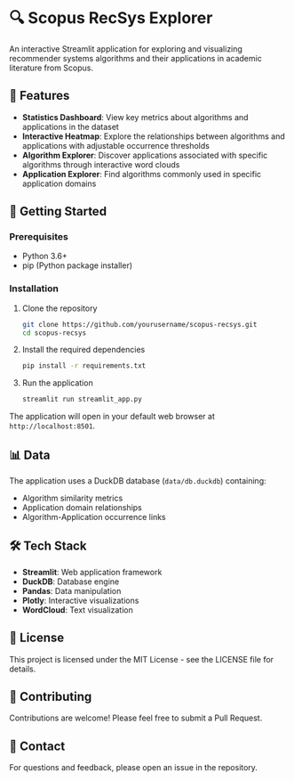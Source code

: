 # 🔍 Scopus RecSys Explorer

An interactive Streamlit application for exploring and visualizing recommender systems algorithms and their applications in academic literature from Scopus.

## 🌟 Features

- **Statistics Dashboard**: View key metrics about algorithms and applications in the dataset
- **Interactive Heatmap**: Explore the relationships between algorithms and applications with adjustable occurrence thresholds
- **Algorithm Explorer**: Discover applications associated with specific algorithms through interactive word clouds
- **Application Explorer**: Find algorithms commonly used in specific application domains

## 🚀 Getting Started

### Prerequisites

- Python 3.6+
- pip (Python package installer)

### Installation

1. Clone the repository
   ```bash
   git clone https://github.com/yourusername/scopus-recsys.git
   cd scopus-recsys
   ```

2. Install the required dependencies
   ```bash
   pip install -r requirements.txt
   ```

3. Run the application
   ```bash
   streamlit run streamlit_app.py
   ```

The application will open in your default web browser at `http://localhost:8501`.

## 📊 Data

The application uses a DuckDB database (`data/db.duckdb`) containing:
- Algorithm similarity metrics
- Application domain relationships
- Algorithm-Application occurrence links

## 🛠️ Tech Stack

- **Streamlit**: Web application framework
- **DuckDB**: Database engine
- **Pandas**: Data manipulation
- **Plotly**: Interactive visualizations
- **WordCloud**: Text visualization

## 📝 License

This project is licensed under the MIT License - see the LICENSE file for details.

## 👥 Contributing

Contributions are welcome! Please feel free to submit a Pull Request.

## 📧 Contact

For questions and feedback, please open an issue in the repository.
